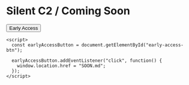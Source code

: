 <!-- Based on Fun ways to animate CSS gradients by Kevin Powell (2019)
see: https://www.youtube.com/watch?v=f3mwKLXpOLk -->

<!DOCTYPE html>
<html lang="en">
  <head>
    <meta charset="UTF-8" />
    <meta name="viewport" content="width=device-width, initial-scale=1.0" />
    <link rel="stylesheet" href="style.css" />
    <title>Coming Soon</title>
  </head>
  <body>
    <div class="container">
      <h1 class="title">Silent C2 / Coming Soon</h1>
      <button id="early-access-btn" class="btn">Early Access</button>
    </div>

    <script>
      const earlyAccessButton = document.getElementById("early-access-btn");

      earlyAccessButton.addEventListener("click", function() {
        window.location.href = "SOON.md";
      });
    </script>
  </body>
</html>
